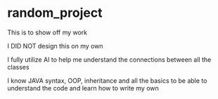 # random_project

This is to show off my work

I DID NOT design this on my own

I fully utilize AI to help me understand the connections between all the classes

I know JAVA syntax, OOP, inheritance and all the basics to be able to understand the code and learn how to write my own
